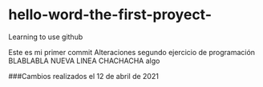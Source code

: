 # hello-word-the-first-proyect-
Learning to use github 

Este es mi primer commit
Alteraciones segundo ejercicio de programación 
BLABLABLA 
NUEVA LINEA 
CHACHACHA algo 

###Cambios realizados el 12 de abril de 2021
